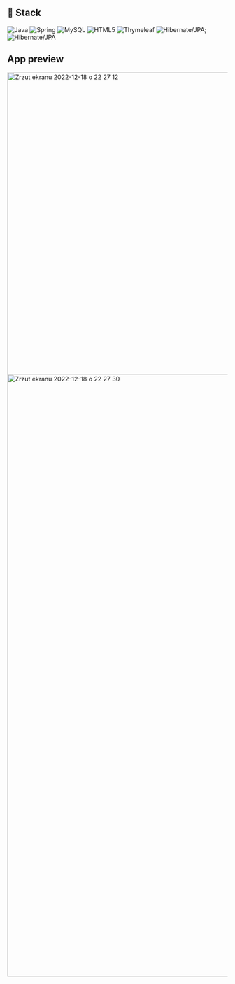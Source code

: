 ## 🔧 Stack

 ![Java](https://img.shields.io/badge/java-%23ED8B00.svg?style=for-the-badge&logo=java&logoColor=white) ![Spring](https://img.shields.io/badge/spring-%236DB33F.svg?style=for-the-badge&logo=spring&logoColor=white) ![MySQL](https://img.shields.io/badge/mysql-%2300f.svg?style=for-the-badge&logo=mysql&logoColor=white) ![HTML5](https://img.shields.io/badge/html5-%23E34F26.svg?style=for-the-badge&logo=html5&logoColor=white) ![Thymeleaf](https://img.shields.io/badge/Thymeleaf-%23005C0F.svg?style=for-the-badge&logo=Thymeleaf&logoColor=white) 
 ![Hibernate/JPA](https://img.shields.io/badge/-Hibernate%2FJPA-informational);
 ![Hibernate/JPA](https://img.shields.io/badge/-Hibernate%2FJPA-informational)

 ## App preview

<img width="690" alt="Zrzut ekranu 2022-12-18 o 22 27 12" src="https://user-images.githubusercontent.com/102914333/208320421-97e1de51-756e-469c-82ff-1a37a1cde8c6.png">

<img width="1377" alt="Zrzut ekranu 2022-12-18 o 22 27 30" src="https://user-images.githubusercontent.com/102914333/208320435-90f2597e-5614-4eef-a768-775b88136e0c.png">
